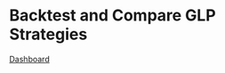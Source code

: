 # Backtest and Compare GLP Strategies

[Dashboard](https://coindataschool-glp-strats-comp-dashboard-main-vimp75.streamlitapp.com/)
